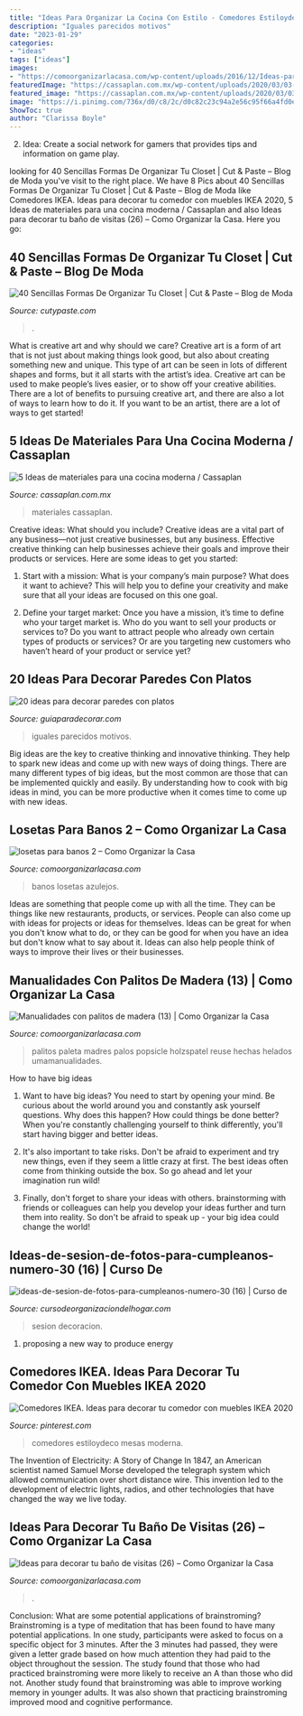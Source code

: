 ```yaml
---
title: "Ideas Para Organizar La Cocina Con Estilo - Comedores Estiloydeco Mesas Moderna"
description: "Iguales parecidos motivos"
date: "2023-01-29"
categories:
- "ideas"
tags: ["ideas"]
images:
- "https://comoorganizarlacasa.com/wp-content/uploads/2016/12/Ideas-para-decorar-tu-baño-de-visitas-26-225x300.jpg"
featuredImage: "https://cassaplan.com.mx/wp-content/uploads/2020/03/03-Cocina-1024x683.jpg"
featured_image: "https://cassaplan.com.mx/wp-content/uploads/2020/03/03-Cocina-1024x683.jpg"
image: "https://i.pinimg.com/736x/d0/c8/2c/d0c82c23c94a2e56c95f66a4fd0eb8dc.jpg"
ShowToc: true
author: "Clarissa Boyle"
---
```



2. Idea: Create a social network for gamers that provides tips and information on game play.

	

		
looking for 40 Sencillas Formas De Organizar Tu Closet | Cut &amp; Paste – Blog de Moda you've visit to the right place. We have 8 Pics about 40 Sencillas Formas De Organizar Tu Closet | Cut &amp; Paste – Blog de Moda like Comedores IKEA. Ideas para decorar tu comedor con muebles IKEA 2020, 5 Ideas de materiales para una cocina moderna / Cassaplan and also Ideas para decorar tu baño de visitas (26) – Como Organizar la Casa. Here you go:
		
    
## 40 Sencillas Formas De Organizar Tu Closet | Cut &amp; Paste – Blog De Moda

<img loading=lazy src="https://www.cutypaste.com/wp-content/uploads/2015/03/x188991.jpg" onerror="this.onerror=null;this.src='https://tse2.mm.bing.net/th?id=OIP.Fl9urDR3kE8oaRS-kpT_lAHaJ3&amp;pid=15.1';" alt="40 Sencillas Formas De Organizar Tu Closet | Cut &amp; Paste – Blog de Moda">

_Source: cutypaste.com_

>. 

	

What is creative art and why should we care?
Creative art is a form of art that is not just about making things look good, but also about creating something new and unique. This type of art can be seen in lots of different shapes and forms, but it all starts with the artist’s idea. Creative art can be used to make people’s lives easier, or to show off your creative abilities. There are a lot of benefits to pursuing creative art, and there are also a lot of ways to learn how to do it. If you want to be an artist, there are a lot of ways to get started!

    
## 5 Ideas De Materiales Para Una Cocina Moderna / Cassaplan

<img loading=lazy src="https://cassaplan.com.mx/wp-content/uploads/2020/03/03-Cocina-1024x683.jpg" onerror="this.onerror=null;this.src='https://tse2.mm.bing.net/th?id=OIP.10eryT_68jvlig37RlaDBQHaE8&amp;pid=15.1';" alt="5 Ideas de materiales para una cocina moderna / Cassaplan">

_Source: cassaplan.com.mx_

>materiales cassaplan. 

	

Creative ideas: What should you include?
Creative ideas are a vital part of any business—not just creative businesses, but any business. Effective creative thinking can help businesses achieve their goals and improve their products or services. Here are some ideas to get you started:
1. Start with a mission: What is your company’s main purpose? What does it want to achieve? This will help you to define your creativity and make sure that all your ideas are focused on this one goal.

2. Define your target market: Once you have a mission, it’s time to define who your target market is. Who do you want to sell your products or services to? Do you want to attract people who already own certain types of products or services? Or are you targeting new customers who haven’t heard of your product or service yet?

    
## 20 Ideas Para Decorar Paredes Con Platos

<img loading=lazy src="http://www.guiaparadecorar.com/wp-content/uploads/2017/05/20-ideas-para-decorar-paredes-con-platos-11.jpg" onerror="this.onerror=null;this.src='https://tse4.mm.bing.net/th?id=OIP.pVbqyUd9OpVh213JuomrHgAAAA&amp;pid=15.1';" alt="20 ideas para decorar paredes con platos">

_Source: guiaparadecorar.com_

>iguales parecidos motivos. 

	

Big ideas are the key to creative thinking and innovative thinking. They help to spark new ideas and come up with new ways of doing things. There are many different types of big ideas, but the most common are those that can be implemented quickly and easily. By understanding how to cook with big ideas in mind, you can be more productive when it comes time to come up with new ideas.

    
## Losetas Para Banos 2 – Como Organizar La Casa

<img loading=lazy src="https://comoorganizarlacasa.com/wp-content/uploads/2018/02/imagenes-de-banos.jpg" onerror="this.onerror=null;this.src='https://tse4.mm.bing.net/th?id=OIP.ZyW-poCVut1L_TJX7cvihwHaKi&amp;pid=15.1';" alt="losetas para banos 2 – Como Organizar la Casa">

_Source: comoorganizarlacasa.com_

>banos losetas azulejos. 

	

Ideas are something that people come up with all the time. They can be things like new restaurants, products, or services. People can also come up with ideas for projects or ideas for themselves. Ideas can be great for when you don't know what to do, or they can be good for when you have an idea but don't know what to say about it. Ideas can also help people think of ways to improve their lives or their businesses.

    
## Manualidades Con Palitos De Madera (13) | Como Organizar La Casa

<img loading=lazy src="https://comoorganizarlacasa.com/wp-content/uploads/2016/04/Manualidades-con-palitos-de-madera-13.jpg" onerror="this.onerror=null;this.src='https://tse2.mm.bing.net/th?id=OIP.8J2O6bkqQvoII7mFeLatvgHaOR&amp;pid=15.1';" alt="Manualidades con palitos de madera (13) | Como Organizar la Casa">

_Source: comoorganizarlacasa.com_

>palitos paleta madres palos popsicle holzspatel reuse hechas helados umamanualidades. 

	

How to have big ideas
1. Want to have big ideas? You need to start by opening your mind. Be curious about the world around you and constantly ask yourself questions. Why does this happen? How could things be done better? When you're constantly challenging yourself to think differently, you'll start having bigger and better ideas.
2. It's also important to take risks. Don't be afraid to experiment and try new things, even if they seem a little crazy at first. The best ideas often come from thinking outside the box. So go ahead and let your imagination run wild!

3. Finally, don't forget to share your ideas with others. brainstorming with friends or colleagues can help you develop your ideas further and turn them into reality. So don't be afraid to speak up - your big idea could change the world!

    
## Ideas-de-sesion-de-fotos-para-cumpleanos-numero-30 (16) | Curso De

<img loading=lazy src="https://cursodeorganizaciondelhogar.com/wp-content/uploads/2017/09/ideas-de-sesion-de-fotos-para-cumpleanos-numero-30-16-213x300.jpg" onerror="this.onerror=null;this.src='https://tse4.mm.bing.net/th?id=OIP.FAeRuG4iTVNRCx3I9Bg4xwAAAA&amp;pid=15.1';" alt="ideas-de-sesion-de-fotos-para-cumpleanos-numero-30 (16) | Curso de">

_Source: cursodeorganizaciondelhogar.com_

>sesion decoracion. 

	

1. proposing a new way to produce energy 

    
## Comedores IKEA. Ideas Para Decorar Tu Comedor Con Muebles IKEA 2020

<img loading=lazy src="https://i.pinimg.com/736x/d0/c8/2c/d0c82c23c94a2e56c95f66a4fd0eb8dc.jpg" onerror="this.onerror=null;this.src='https://tse3.mm.bing.net/th?id=OIP.9JvwWsvuXXSuJ3ojy41wZgHaKT&amp;pid=15.1';" alt="Comedores IKEA. Ideas para decorar tu comedor con muebles IKEA 2020">

_Source: pinterest.com_

>comedores estiloydeco mesas moderna. 

	

The Invention of Electricity: A Story of Change
In 1847, an American scientist named Samuel Morse developed the telegraph system which allowed communication over short distance wire. This invention led to the development of electric lights, radios, and other technologies that have changed the way we live today.

    
## Ideas Para Decorar Tu Baño De Visitas (26) – Como Organizar La Casa

<img loading=lazy src="https://comoorganizarlacasa.com/wp-content/uploads/2016/12/Ideas-para-decorar-tu-baño-de-visitas-26-225x300.jpg" onerror="this.onerror=null;this.src='https://tse4.mm.bing.net/th?id=OIP.rx_XZBBIYy-7XD1ZTabLFAAAAA&amp;pid=15.1';" alt="Ideas para decorar tu baño de visitas (26) – Como Organizar la Casa">

_Source: comoorganizarlacasa.com_

>. 

	

Conclusion: What are some potential applications of brainstroming?
Brainstroming is a type of meditation that has been found to have many potential applications. In one study, participants were asked to focus on a specific object for 3 minutes. After the 3 minutes had passed, they were given a letter grade based on how much attention they had paid to the object throughout the session. The study found that those who had practiced brainstroming were more likely to receive an A than those who did not. Another study found that brainstroming was able to improve working memory in younger adults. It was also shown that practicing brainstroming improved mood and cognitive performance.

